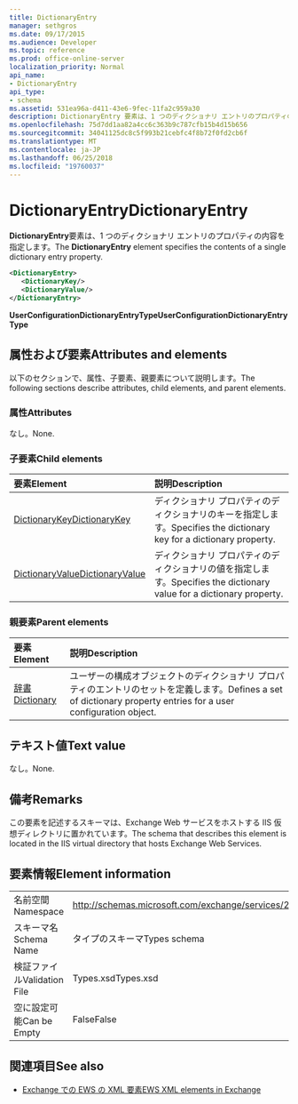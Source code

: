 ```yaml
---
title: DictionaryEntry
manager: sethgros
ms.date: 09/17/2015
ms.audience: Developer
ms.topic: reference
ms.prod: office-online-server
localization_priority: Normal
api_name:
- DictionaryEntry
api_type:
- schema
ms.assetid: 531ea96a-d411-43e6-9fec-11fa2c959a30
description: DictionaryEntry 要素は、1 つのディクショナリ エントリのプロパティの内容を指定します。
ms.openlocfilehash: 75d7dd1aa82a4cc6c363b9c787cfb15b4d15b656
ms.sourcegitcommit: 34041125dc8c5f993b21cebfc4f8b72f0fd2cb6f
ms.translationtype: MT
ms.contentlocale: ja-JP
ms.lasthandoff: 06/25/2018
ms.locfileid: "19760037"
---
```

# <a name="dictionaryentry"></a><span data-ttu-id="ceddd-103">DictionaryEntry</span><span class="sxs-lookup"><span data-stu-id="ceddd-103">DictionaryEntry</span></span>

<span data-ttu-id="ceddd-104">**DictionaryEntry**要素は、1 つのディクショナリ エントリのプロパティの内容を指定します。</span><span class="sxs-lookup"><span data-stu-id="ceddd-104">The **DictionaryEntry** element specifies the contents of a single dictionary entry property.</span></span> 
  
```xml
<DictionaryEntry>
   <DictionaryKey/>
   <DictionaryValue/>
</DictionaryEntry>
```

 <span data-ttu-id="ceddd-105">**UserConfigurationDictionaryEntryType**</span><span class="sxs-lookup"><span data-stu-id="ceddd-105">**UserConfigurationDictionaryEntryType**</span></span>
## <a name="attributes-and-elements"></a><span data-ttu-id="ceddd-106">属性および要素</span><span class="sxs-lookup"><span data-stu-id="ceddd-106">Attributes and elements</span></span>

<span data-ttu-id="ceddd-107">以下のセクションで、属性、子要素、親要素について説明します。</span><span class="sxs-lookup"><span data-stu-id="ceddd-107">The following sections describe attributes, child elements, and parent elements.</span></span>
  
### <a name="attributes"></a><span data-ttu-id="ceddd-108">属性</span><span class="sxs-lookup"><span data-stu-id="ceddd-108">Attributes</span></span>

<span data-ttu-id="ceddd-109">なし。</span><span class="sxs-lookup"><span data-stu-id="ceddd-109">None.</span></span>
  
### <a name="child-elements"></a><span data-ttu-id="ceddd-110">子要素</span><span class="sxs-lookup"><span data-stu-id="ceddd-110">Child elements</span></span>

|<span data-ttu-id="ceddd-111">**要素**</span><span class="sxs-lookup"><span data-stu-id="ceddd-111">**Element**</span></span>|<span data-ttu-id="ceddd-112">**説明**</span><span class="sxs-lookup"><span data-stu-id="ceddd-112">**Description**</span></span>|
|:-----|:-----|
|[<span data-ttu-id="ceddd-113">DictionaryKey</span><span class="sxs-lookup"><span data-stu-id="ceddd-113">DictionaryKey</span></span>](dictionarykey.md) <br/> |<span data-ttu-id="ceddd-114">ディクショナリ プロパティのディクショナリのキーを指定します。</span><span class="sxs-lookup"><span data-stu-id="ceddd-114">Specifies the dictionary key for a dictionary property.</span></span>  <br/> |
|[<span data-ttu-id="ceddd-115">DictionaryValue</span><span class="sxs-lookup"><span data-stu-id="ceddd-115">DictionaryValue</span></span>](dictionaryvalue.md) <br/> |<span data-ttu-id="ceddd-116">ディクショナリ プロパティのディクショナリの値を指定します。</span><span class="sxs-lookup"><span data-stu-id="ceddd-116">Specifies the dictionary value for a dictionary property.</span></span>  <br/> |
   
### <a name="parent-elements"></a><span data-ttu-id="ceddd-117">親要素</span><span class="sxs-lookup"><span data-stu-id="ceddd-117">Parent elements</span></span>

|<span data-ttu-id="ceddd-118">**要素**</span><span class="sxs-lookup"><span data-stu-id="ceddd-118">**Element**</span></span>|<span data-ttu-id="ceddd-119">**説明**</span><span class="sxs-lookup"><span data-stu-id="ceddd-119">**Description**</span></span>|
|:-----|:-----|
|[<span data-ttu-id="ceddd-120">辞書</span><span class="sxs-lookup"><span data-stu-id="ceddd-120">Dictionary</span></span>](dictionary.md) <br/> |<span data-ttu-id="ceddd-121">ユーザーの構成オブジェクトのディクショナリ プロパティのエントリのセットを定義します。</span><span class="sxs-lookup"><span data-stu-id="ceddd-121">Defines a set of dictionary property entries for a user configuration object.</span></span>  <br/> |
   
## <a name="text-value"></a><span data-ttu-id="ceddd-122">テキスト値</span><span class="sxs-lookup"><span data-stu-id="ceddd-122">Text value</span></span>

<span data-ttu-id="ceddd-123">なし。</span><span class="sxs-lookup"><span data-stu-id="ceddd-123">None.</span></span>
  
## <a name="remarks"></a><span data-ttu-id="ceddd-124">備考</span><span class="sxs-lookup"><span data-stu-id="ceddd-124">Remarks</span></span>

<span data-ttu-id="ceddd-125">この要素を記述するスキーマは、Exchange Web サービスをホストする IIS 仮想ディレクトリに置かれています。</span><span class="sxs-lookup"><span data-stu-id="ceddd-125">The schema that describes this element is located in the IIS virtual directory that hosts Exchange Web Services.</span></span>
  
## <a name="element-information"></a><span data-ttu-id="ceddd-126">要素情報</span><span class="sxs-lookup"><span data-stu-id="ceddd-126">Element information</span></span>

|||
|:-----|:-----|
|<span data-ttu-id="ceddd-127">名前空間</span><span class="sxs-lookup"><span data-stu-id="ceddd-127">Namespace</span></span>  <br/> |http://schemas.microsoft.com/exchange/services/2006/types  <br/> |
|<span data-ttu-id="ceddd-128">スキーマ名</span><span class="sxs-lookup"><span data-stu-id="ceddd-128">Schema Name</span></span>  <br/> |<span data-ttu-id="ceddd-129">タイプのスキーマ</span><span class="sxs-lookup"><span data-stu-id="ceddd-129">Types schema</span></span>  <br/> |
|<span data-ttu-id="ceddd-130">検証ファイル</span><span class="sxs-lookup"><span data-stu-id="ceddd-130">Validation File</span></span>  <br/> |<span data-ttu-id="ceddd-131">Types.xsd</span><span class="sxs-lookup"><span data-stu-id="ceddd-131">Types.xsd</span></span>  <br/> |
|<span data-ttu-id="ceddd-132">空に設定可能</span><span class="sxs-lookup"><span data-stu-id="ceddd-132">Can be Empty</span></span>  <br/> |<span data-ttu-id="ceddd-133">False</span><span class="sxs-lookup"><span data-stu-id="ceddd-133">False</span></span>  <br/> |
   
## <a name="see-also"></a><span data-ttu-id="ceddd-134">関連項目</span><span class="sxs-lookup"><span data-stu-id="ceddd-134">See also</span></span>

- [<span data-ttu-id="ceddd-135">Exchange での EWS の XML 要素</span><span class="sxs-lookup"><span data-stu-id="ceddd-135">EWS XML elements in Exchange</span></span>](ews-xml-elements-in-exchange.md)

